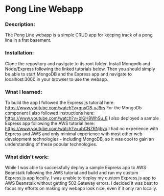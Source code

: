 # Pong Line Webapp 
### Description:
The Pong Line webapp is a simple CRUD app for keeping track of a pong line in a frat basement.

### Installation:
Clone the repository and navigate to its root folder. Install Mongodb and Node/Express following the linked tutorials below.  Then you should simply be able to start MongoDB and the Express app and navigate to localhost:3000 in your browser to use the webapp. 

### Wnat I learned:
To build the app I followed the Express.js tutorial here: https://www.youtube.com/watch?v=gnsO8-xJ8rs 
For the MongoDb component I also followed instructions here: https://www.youtube.com/watch?v=bKjH8WhSu_E 
I also deployed a sample Express app following the AWS tutorial here: https://www.youtube.com/watch?v=ubCNZRNjhyo
I had no experience with Express and AWS and only minimal experience with most other web development technologies - including MongoDB, so it was cool to gain an understanding of these popular technologies.  

### What didn't work:
While I was able to successfully deploy a sample Express app to AWS Beanstalk following the AWS tutorial and build and run my custom Express.js app locally, I was unable to deploy my custom Express.js app to AWS Beanstalk without getting 502 Gateway errors.  I decided it was best to focus my efforts on making my webapp look nice, even if it only ran locally.   

